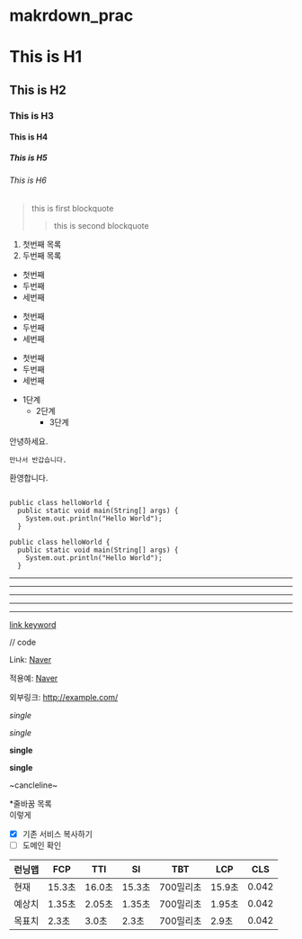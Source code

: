 # makrdown_prac

# This is H1
## This is H2
### This is H3
#### This is H4
##### This is H5
###### This is H6

> this is first blockquote
>  >  this is second blockquote

1. 첫번째 목록
2. 두번째 목록

* 첫번째
* 두번째
* 세번째

+ 첫번째
+ 두번째
+ 세번째

- 첫번째
- 두번째
- 세번째

* 1단계
  + 2단계
    - 3단계
   
안녕하세요.

    만나서 반갑습니다.

환영합니다.

<pre><code>
public class helloWorld {
  public static void main(String[] args) {
    System.out.println("Hello World");
  }  
</code></pre>

```
public class helloWorld {
  public static void main(String[] args) {
    System.out.println("Hello World");
  }
```

* * *
***
*****
- - -
--------------


[link keyword][id]

[id]: URL "Link Keyword Here"

// code

Link: [Naver][naverlink]

[naverlink]: https://www.naver.com/


적용예: [Naver](https://www.naver.com, "Naver link")

외부링크: <http://example.com/>


*single*

_single_

**single**

__single__

~cancleline~

*줄바꿈 목록    
이렇게

- [x] 기존 서비스 복사하기
- [ ] 도메인 확인

| 런닝맵  | FCP   | TTI   | SI    | TBT    | LCP   | CLS   |
|------|-------|-------|-------|--------|-------|-------|
| 현재   | 15.3초 | 16.0초 | 15.3초 | 700밀리초 | 15.9초 | 0.042 |
| 예상치  | 1.35초 | 2.05초 | 1.35초 | 700밀리초 | 1.95초 | 0.042 |
| 목표치  | 2.3초  | 3.0초  | 2.3초  | 700밀리초 | 2.9초  | 0.042 |
